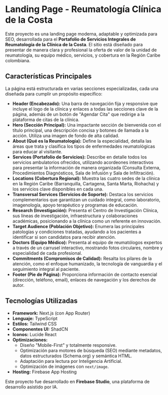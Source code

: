 # Landing Page - Reumatología Clínica de la Costa

Este proyecto es una landing page moderna, adaptable y optimizada para SEO, desarrollada para el **Portafolio de Servicios Integrales de Reumatología de la Clínica de la Costa**. El sitio está diseñado para presentar de manera clara y profesional la oferta de valor de la unidad de reumatología, su equipo médico, servicios, y cobertura en la Región Caribe colombiana.

## Características Principales

La página está estructurada en varias secciones especializadas, cada una diseñada para cumplir un propósito específico:

-   **Header (Encabezado):** Una barra de navegación fija y responsive que incluye el logo de la clínica y enlaces a todas las secciones clave de la página, además de un botón de "Agendar Cita" que redirige a la plataforma de citas de la clínica.
-   **Hero (Sección Principal):** Una impactante sección de bienvenida con el título principal, una descripción concisa y botones de llamada a la acción. Utiliza una imagen de fondo de alta calidad.
-   **About (Qué es la Reumatología):** Define la especialidad, detalla las áreas que trata y clasifica los tipos de enfermedades reumatológicas para educar al visitante.
-   **Services (Portafolio de Servicios):** Describe en detalle todos los servicios ambulatorios ofrecidos, utilizando acordeones interactivos para presentar la información de manera organizada (Consulta Externa, Procedimientos Diagnósticos, Sala de Infusión y Sala de Infiltración).
-   **Locations (Cobertura Regional):** Muestra las cuatro sedes de la clínica en la Región Caribe (Barranquilla, Cartagena, Santa Marta, Riohacha) y los servicios clave disponibles en cada una.
-   **Transversal Services (Servicios de Soporte):** Destaca los servicios complementarios que garantizan un cuidado integral, como laboratorio, imagenología, apoyo terapéutico y programas de educación.
-   **Research (Investigación):** Presenta el Centro de Investigación Clínica, sus líneas de investigación, infraestructura y colaboraciones académicas, posicionando a la clínica como un referente en innovación.
-   **Target Audience (Población Objetivo):** Enumera las principales patologías y condiciones tratadas, ayudando a los pacientes a identificar si son candidatos para recibir atención.
-   **Doctors (Equipo Médico):** Presenta al equipo de reumatólogos expertos a través de un carrusel interactivo, mostrando fotos circulares, nombre y especialidad de cada profesional.
-   **Commitments (Compromisos de Calidad):** Resalta los pilares de la atención, como el enfoque humanizado, la tecnología de vanguardia y el seguimiento integral al paciente.
-   **Footer (Pie de Página):** Proporciona información de contacto esencial (dirección, teléfono, email), enlaces de navegación y los derechos de autor.

## Tecnologías Utilizadas

-   **Framework:** Next.js (con App Router)
-   **Lenguaje:** TypeScript
-   **Estilos:** Tailwind CSS
-   **Componentes UI:** ShadCN
-   **Iconos:** Lucide React
-   **Optimizaciones:**
    -   Diseño "Mobile-First" y totalmente responsive.
    -   Optimización para motores de búsqueda (SEO) mediante metadatos, datos estructurados (Schema.org) y semántica HTML.
    -   Adaptación para lectura por Inteligencia Artificial.
    -   Optimización de imágenes con `next/image`.
-   **Hosting:** Firebase App Hosting

Este proyecto fue desarrollado en **Firebase Studio**, una plataforma de desarrollo asistido por IA.